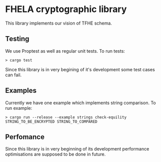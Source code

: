 # FHELA cryptographic library

This library implements our vision of TFHE schema.

## Testing
We use Proptest as well as regular unit tests.
To run tests:
```
> cargo test
```
Since this library is in very begining of it's development some test cases can fail.

## Examples
Currently we have one example which implements string comparison.
To run example:
```
> cargo run --release --example strings check-equility STRING_TO_BE_ENCRYPTED STRING_TO_COMPARED
```

## Perfomance
Since this library is in very beginning of its development performance optimisations are supposed to be done in future.